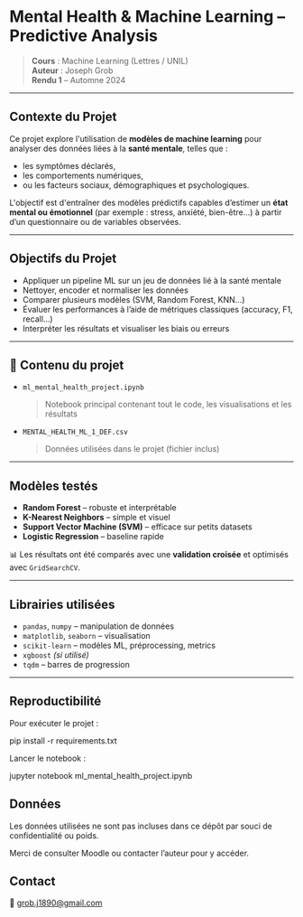 # Mental Health & Machine Learning – Predictive Analysis

> **Cours** : Machine Learning (Lettres / UNIL)  
> **Auteur** : Joseph Grob  
> **Rendu 1** – Automne 2024

---

## Contexte du Projet

Ce projet explore l'utilisation de **modèles de machine learning** pour analyser des données liées à la **santé mentale**, telles que :
- les symptômes déclarés,
- les comportements numériques,
- ou les facteurs sociaux, démographiques et psychologiques.

L'objectif est d'entraîner des modèles prédictifs capables d’estimer un **état mental ou émotionnel** (par exemple : stress, anxiété, bien-être...) à partir d’un questionnaire ou de variables observées.

---

## Objectifs du Projet

- Appliquer un pipeline ML sur un jeu de données lié à la santé mentale
- Nettoyer, encoder et normaliser les données
- Comparer plusieurs modèles (SVM, Random Forest, KNN…)
- Évaluer les performances à l’aide de métriques classiques (accuracy, F1, recall…)
- Interpréter les résultats et visualiser les biais ou erreurs

---

## 📁 Contenu du projet

- `ml_mental_health_project.ipynb`  
  > Notebook principal contenant tout le code, les visualisations et les résultats

- `MENTAL_HEALTH_ML_1_DEF.csv`  
  > Données utilisées dans le projet (fichier inclus)

---

## Modèles testés

- **Random Forest** – robuste et interprétable
- **K-Nearest Neighbors** – simple et visuel
- **Support Vector Machine (SVM)** – efficace sur petits datasets
- **Logistic Regression** – baseline rapide

📊 Les résultats ont été comparés avec une **validation croisée** et optimisés avec `GridSearchCV`.

---

## Librairies utilisées

- `pandas`, `numpy` – manipulation de données
- `matplotlib`, `seaborn` – visualisation
- `scikit-learn` – modèles ML, préprocessing, metrics
- `xgboost` *(si utilisé)*
- `tqdm` – barres de progression

---

## Reproductibilité

Pour exécuter le projet :


pip install -r requirements.txt

Lancer le notebook :

jupyter notebook ml_mental_health_project.ipynb

## Données

Les données utilisées ne sont pas incluses dans ce dépôt par souci de confidentialité ou poids.

Merci de consulter Moodle ou contacter l’auteur pour y accéder.

## Contact

📧 grob.j1890@gmail.com

